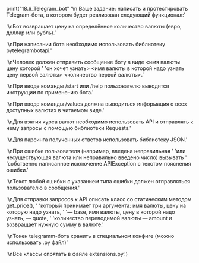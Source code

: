 print("18.6_Telegram_bot"
'\n Ваше задание: написать и протестировать Telegram-бота, в котором будет реализован следующий функционал:'

'\nБот возвращает цену на определённое количество валюты (евро, доллар или рубль).'

'\nПри написании бота необходимо использовать библиотеку pytelegrambotapi.'

'\nЧеловек должен отправить сообщение боту в виде <имя валюты цену которой '
      'он хочет узнать> <имя валюты в которой надо узнать цену первой валюты> <количество первой валюты>.'

'\nПри вводе команды /start или /help пользователю выводятся инструкции по применению бота.'

'\nПри вводе команды /values должна выводиться информация о всех доступных валютах в читаемом виде.'

'\nДля взятия курса валют необходимо использовать API и отправлять к нему запросы с помощью библиотеки Requests.'

'\nДля парсинга полученных ответов использовать библиотеку JSON.'

'\nПри ошибке пользователя (например, введена неправильная '
      'или несуществующая валюта или неправильно введено число) вызывать '
      'собственно написанное исключение APIException с текстом пояснения ошибки.'

'\nТекст любой ошибки с указанием типа ошибки должен отправляться пользователю в сообщения.'

'\nДля отправки запросов к API описать класс со статическим методом get_price(), '
      'который принимает три аргумента: имя валюты, цену на которую надо узнать, '
      '— base, имя валюты, цену в которой надо узнать, — quote, '
      'количество переводимой валюты — amount и возвращает нужную сумму в валюте.'

'\nТокен telegramm-бота хранить в специальном конфиге (можно использовать .py файл)'

'\nВсе классы спрятать в файле extensions.py.')
